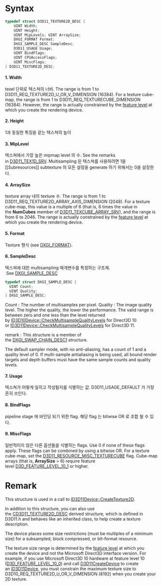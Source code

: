 # Syntax

```c++
typedef struct D3D11_TEXTURE2D_DESC { 
	UINT Width; 
	UINT Height; 
	UINT MipLevels; UINT ArraySize; 
	DXGI_FORMAT Format; 
	DXGI_SAMPLE_DESC SampleDesc; 
	D3D11_USAGE Usage; 
	UINT BindFlags; 
	UINT CPUAccessFlags; 
	UINT MiscFlags; 
} D3D11_TEXTURE2D_DESC;
```

#### 1. Width
texel 단위로 텍스쳐의 너비. The range is from 1 to D3D11_REQ_TEXTURE2D_U_OR_V_DIMENSION (16384). For a texture cube-map, the range is from 1 to D3D11_REQ_TEXTURECUBE_DIMENSION (16384). However, the range is actually constrained by the [feature level](https://learn.microsoft.com/en-us/windows/desktop/direct3d11/overviews-direct3d-11-devices-downlevel-intro) at which you create the rendering device.
#### 2. Height
1과 동일한 특징을 같는 텍스쳐의 높이

#### 3. MipLevel
텍스쳐에서 가장 높은 mipmap level 의 수. See the remarks in [D3D11_TEX1D_SRV](https://learn.microsoft.com/en-us/windows/desktop/api/d3d11/ns-d3d11-d3d11_tex1d_srv). Multisampling 된 텍스쳐를 사용하려면 1을 [[Subresources]] subtexture 의 모든 설정을 generate 하기 위해서는 0을 설정한다.

#### 4. ArraySize
texture array 내의 texture 수. The range is from 1 to D3D11_REQ_TEXTURE2D_ARRAY_AXIS_DIMENSION (2048). For a texture cube-map, this value is a multiple of 6 (that is, 6 times the value in the **NumCubes** member of [D3D11_TEXCUBE_ARRAY_SRV](https://learn.microsoft.com/en-us/windows/desktop/api/d3d11/ns-d3d11-d3d11_texcube_array_srv)), and the range is from 6 to 2046. The range is actually constrained by the [feature level](https://learn.microsoft.com/en-us/windows/desktop/direct3d11/overviews-direct3d-11-devices-downlevel-intro) at which you create the rendering device.

#### 5. Format
Texture 형식 (see [DXGI_FORMAT](https://learn.microsoft.com/en-us/windows/desktop/api/dxgiformat/ne-dxgiformat-dxgi_format)).

#### 6. SampleDesc
텍스쳐에 대한 multisampling 매개변수를 특정하는 구조체.  See [DXGI_SAMPLE_DESC](https://learn.microsoft.com/en-us/windows/desktop/api/dxgicommon/ns-dxgicommon-dxgi_sample_desc)
```c++
typedef struct DXGI_SAMPLE_DESC {
  UINT Count;
  UINT Quality;
} DXGI_SAMPLE_DESC;
```
Count  : The number of multisamples per pixel.
Quality : The image quality level. The higher the quality, the lower the performance. The valid range is between zero and one less than the level returned by [ID3D10Device::CheckMultisampleQualityLevels](https://learn.microsoft.com/en-us/windows/desktop/api/d3d10/nf-d3d10-id3d10device-checkmultisamplequalitylevels) for Direct3D 10 or [ID3D11Device::CheckMultisampleQualityLevels](https://learn.microsoft.com/en-us/windows/desktop/api/d3d11/nf-d3d11-id3d11device-checkmultisamplequalitylevels) for Direct3D 11.

remark : This structure is a member of the [DXGI_SWAP_CHAIN_DESC1](https://learn.microsoft.com/en-us/windows/desktop/api/dxgi1_2/ns-dxgi1_2-dxgi_swap_chain_desc1) structure.

The default sampler mode, with no anti-aliasing, has a count of 1 and a quality level of 0. If multi-sample antialiasing is being used, all bound render targets and depth buffers must have the same sample counts and quality levels.

#### 7. Usage
텍스쳐가 어떻게 일히고 작성될지를 식별하는 값. D3D11_USAGE_DEFAULT 가 가장 흔히 쓰인다. 

#### 8. BindFlags
pipeline stage 에 바인딩 되기 위한 flag. 해당 flag 는 bitwise OR 로 조합 될 수 있다.

#### 9. MiscFlags
일반적이지 않은 다른 옵션들을 식별하는 flags. Use 0 if none of these flags apply. These flags can be combined by using a bitwise OR. For a texture cube-map, set the [D3D11_RESOURCE_MISC_TEXTURECUBE](https://learn.microsoft.com/en-us/windows/desktop/api/d3d11/ne-d3d11-d3d11_resource_misc_flag) flag. Cube-map arrays (that is, **ArraySize** > 6) require feature level [D3D_FEATURE_LEVEL_10_1](https://learn.microsoft.com/en-us/windows/desktop/api/d3dcommon/ne-d3dcommon-d3d_feature_level) or higher.

# Remark

This structure is used in a call to [ID3D11Device::CreateTexture2D](https://learn.microsoft.com/en-us/windows/desktop/api/d3d11/nf-d3d11-id3d11device-createtexture2d).

In addition to this structure, you can also use the [CD3D11_TEXTURE2D_DESC](https://learn.microsoft.com/en-us/previous-versions/windows/desktop/legacy/jj151700(v=vs.85)) derived structure, which is defined in D3D11.h and behaves like an inherited class, to help create a texture description.

The device places some size restrictions (must be multiples of a minimum size) for a subsampled, block compressed, or bit-format resource.

The texture size range is determined by the [feature level](https://learn.microsoft.com/en-us/windows/desktop/direct3d11/overviews-direct3d-11-devices-downlevel-intro) at which you create the device and not the Microsoft Direct3D interface version. For example, if you use Microsoft Direct3D 10 hardware at feature level 10 ([D3D_FEATURE_LEVEL_10_0](https://learn.microsoft.com/en-us/windows/desktop/api/d3dcommon/ne-d3dcommon-d3d_feature_level)) and call [D3D11CreateDevice](https://learn.microsoft.com/en-us/windows/desktop/api/d3d11/nf-d3d11-d3d11createdevice) to create an [ID3D11Device](https://learn.microsoft.com/en-us/windows/desktop/api/d3d11/nn-d3d11-id3d11device), you must constrain the maximum texture size to D3D10_REQ_TEXTURE2D_U_OR_V_DIMENSION (8192) when you create your 2D texture.